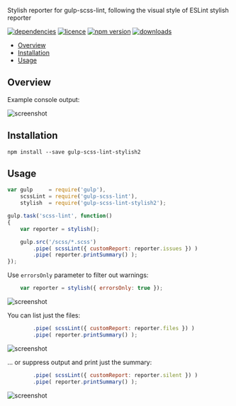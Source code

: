 Stylish reporter for gulp-scss-lint, following the visual style of ESLint stylish reporter

[![dependencies](https://david-dm.org/jsek/gulp-scss-lint-stylish2.png)](https://david-dm.org/jsek/gulp-scss-lint-stylish2)
[![licence](https://img.shields.io/npm/l/gulp-scss-lint-stylish2.svg)](https://github.com/jsek/gulp-scss-lint-stylish2/blob/master/LICENSE)
[![npm version](http://img.shields.io/npm/v/gulp-scss-lint-stylish2.svg)](https://npmjs.org/package/gulp-scss-lint-stylish2)
[![downloads](https://img.shields.io/npm/dm/gulp-scss-lint-stylish2.svg)](https://npmjs.org/package/gulp-scss-lint-stylish2)

* [Overview](#overview)
* [Installation](#installation)
* [Usage](#usage)

## Overview

Example console output:

![screenshot](images/screenshot_2.0.0.png)

## Installation

```
npm install --save gulp-scss-lint-stylish2
```

## Usage

``` javascript
var gulp     = require('gulp'),
    scssLint = require('gulp-scss-lint'),
    stylish  = require('gulp-scss-lint-stylish2');

gulp.task('scss-lint', function()
{
    var reporter = stylish();

    gulp.src('/scss/*.scss')
        .pipe( scssLint({ customReport: reporter.issues }) )
        .pipe( reporter.printSummary() );
});
```

Use `errorsOnly` parameter to filter out warnings:

``` javascript
    var reporter = stylish({ errorsOnly: true });
```

![screenshot](images/screenshot_2.0.0-errors.png)

You can list just the files:

``` javascript
        .pipe( scssLint({ customReport: reporter.files }) )
        .pipe( reporter.printSummary() );
```

![screenshot](images/screenshot_2.0.0-files.png)

... or suppress output and print just the summary:

``` javascript
        .pipe( scssLint({ customReport: reporter.silent }) )
        .pipe( reporter.printSummary() );
```

![screenshot](images/screenshot_2.0.0-silent.png)